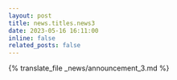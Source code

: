 ```yaml
---
layout: post
title: news.titles.news3
date: 2023-05-16 16:11:00
inline: false
related_posts: false
---
```

{% translate_file _news/announcement_3.md %}
